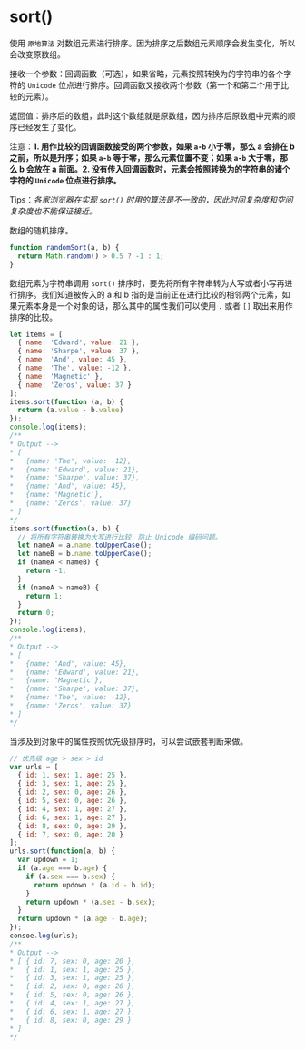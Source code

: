 # sort()

使用 `原地算法` 对数组元素进行排序。因为排序之后数组元素顺序会发生变化，所以会改变原数组。

接收一个参数：回调函数（可选），如果省略，元素按照转换为的字符串的各个字符的 `Unicode` 位点进行排序。回调函数又接收两个参数（第一个和第二个用于比较的元素）。

返回值：排序后的数组，此时这个数组就是原数组，因为排序后原数组中元素的顺序已经发生了变化。

注意：**1. 用作比较的回调函数接受的两个参数，如果 `a-b` 小于零，那么 a 会排在 b 之前，所以是升序；如果 `a-b` 等于零，那么元素位置不变；如果 `a-b` 大于零，那么 b 会放在 a 前面。2. 没有传入回调函数时，元素会按照转换为的字符串的诸个字符的 `Unicode` 位点进行排序。**

Tips：*各家浏览器在实现 `sort()` 时用的算法是不一致的，因此时间复杂度和空间复杂度也不能保证接近。*

数组的随机排序。

```js
function randomSort(a, b) {
  return Math.random() > 0.5 ? -1 : 1;
}
```

数组元素为字符串调用 `sort()` 排序时，要先将所有字符串转为大写或者小写再进行排序。我们知道被传入的 a 和 b 指的是当前正在进行比较的相邻两个元素，如果元素本身是一个对象的话，那么其中的属性我们可以使用 `.` 或者 `[]` 取出来用作排序的比较。

```js
let items = [
  { name: 'Edward', value: 21 },
  { name: 'Sharpe', value: 37 },
  { name: 'And', value: 45 },
  { name: 'The', value: -12 },
  { name: 'Magnetic' },
  { name: 'Zeros', value: 37 }
];
items.sort(function (a, b) {
  return (a.value - b.value)
});
console.log(items);
/**
* Output -->
* [
*   {name: 'The', value: -12},
*   {name: 'Edward', value: 21},
*   {name: 'Sharpe', value: 37},
*   {name: 'And', value: 45},
*   {name: 'Magnetic'},
*   {name: 'Zeros', value: 37}
* ]
*/
items.sort(function(a, b) {
  // 将所有字符串转换为大写进行比较，防止 Unicode 编码问题。
  let nameA = a.name.toUpperCase();
  let nameB = b.name.toUpperCase();
  if (nameA < nameB) {
    return -1;
  }
  if (nameA > nameB) {
    return 1;
  }
  return 0;
});
console.log(items);
/**
* Output -->
* [
*   {name: 'And', value: 45},
*   {name: 'Edward', value: 21},
*   {name: 'Magnetic'},
*   {name: 'Sharpe', value: 37},
*   {name: 'The', value: -12},
*   {name: 'Zeros', value: 37}
* ]
*/
```

当涉及到对象中的属性按照优先级排序时，可以尝试嵌套判断来做。

```js
// 优先级 age > sex > id
var urls = [
  { id: 1, sex: 1, age: 25 },
  { id: 3, sex: 1, age: 25 },
  { id: 2, sex: 0, age: 26 },
  { id: 5, sex: 0, age: 26 },
  { id: 4, sex: 1, age: 27 },
  { id: 6, sex: 1, age: 27 },
  { id: 8, sex: 0, age: 29 },
  { id: 7, sex: 0, age: 20 }
];
urls.sort(function(a, b) {
  var updown = 1;
  if (a.age === b.age) {
    if (a.sex === b.sex) {
      return updown * (a.id - b.id);
    }
    return updown * (a.sex - b.sex);
  }
  return updown * (a.age - b.age);
});
consoe.log(urls);
/**
* Output -->
* [ { id: 7, sex: 0, age: 20 },
*   { id: 1, sex: 1, age: 25 },
*   { id: 3, sex: 1, age: 25 },
*   { id: 2, sex: 0, age: 26 },
*   { id: 5, sex: 0, age: 26 },
*   { id: 4, sex: 1, age: 27 },
*   { id: 6, sex: 1, age: 27 },
*   { id: 8, sex: 0, age: 29 }
* ]
*/
```
